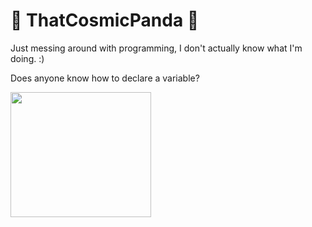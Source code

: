 # 🎵 ThatCosmicPanda 🎵

Just messing around with programming, I don't actually know what I'm doing. :)

Does anyone know how to declare a variable?

<img src="https://i.imgur.com/hcWQKtz.png" width="225" height="200" />

